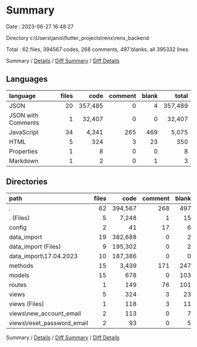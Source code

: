 # Summary

Date : 2023-06-27 16:48:27

Directory c:\\Users\\janis\\flutter_projects\\renx\\renx_backend

Total : 62 files,  394567 codes, 268 comments, 497 blanks, all 395332 lines

Summary / [Details](details.md) / [Diff Summary](diff.md) / [Diff Details](diff-details.md)

## Languages
| language | files | code | comment | blank | total |
| :--- | ---: | ---: | ---: | ---: | ---: |
| JSON | 20 | 357,485 | 0 | 4 | 357,489 |
| JSON with Comments | 1 | 32,407 | 0 | 0 | 32,407 |
| JavaScript | 34 | 4,341 | 265 | 469 | 5,075 |
| HTML | 5 | 324 | 3 | 23 | 350 |
| Properties | 1 | 8 | 0 | 0 | 8 |
| Markdown | 1 | 2 | 0 | 1 | 3 |

## Directories
| path | files | code | comment | blank | total |
| :--- | ---: | ---: | ---: | ---: | ---: |
| . | 62 | 394,567 | 268 | 497 | 395,332 |
| . (Files) | 5 | 7,248 | 1 | 15 | 7,264 |
| config | 2 | 41 | 17 | 6 | 64 |
| data_import | 19 | 382,688 | 0 | 2 | 382,690 |
| data_import (Files) | 9 | 195,302 | 0 | 2 | 195,304 |
| data_import\\17.04.2023 | 10 | 187,386 | 0 | 0 | 187,386 |
| methods | 15 | 3,439 | 171 | 247 | 3,857 |
| models | 15 | 678 | 0 | 103 | 781 |
| routes | 1 | 149 | 76 | 101 | 326 |
| views | 5 | 324 | 3 | 23 | 350 |
| views (Files) | 1 | 118 | 3 | 11 | 132 |
| views\\new_account_email | 2 | 113 | 0 | 7 | 120 |
| views\\reset_password_email | 2 | 93 | 0 | 5 | 98 |

Summary / [Details](details.md) / [Diff Summary](diff.md) / [Diff Details](diff-details.md)